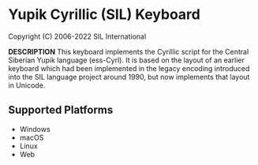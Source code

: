 Yupik Cyrillic (SIL) Keyboard
=====================

Copyright (C) 2006-2022 SIL International



__DESCRIPTION__
This keyboard implements the Cyrillic script for the Central Siberian Yupik language (ess-Cyrl). It is based on the layout of an earlier keyboard which had been implemented in the legacy encoding introduced into the SIL language project around 1990, but now implements that layout in Unicode.


Supported Platforms
-------------------
 * Windows
 * macOS
 * Linux
 * Web
 
